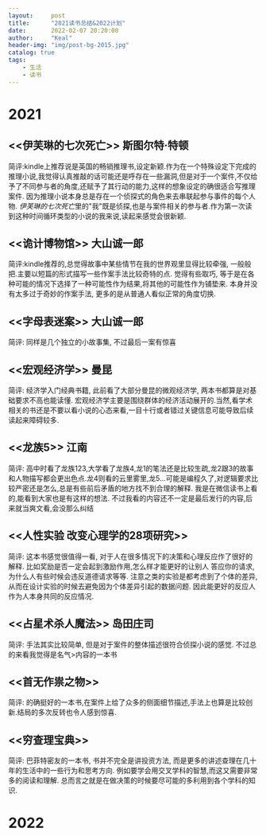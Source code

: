 ```yaml
---
layout:     post
title:      "2021读书总结&2022计划"
date:       2022-02-07 20:20:00
author:     "Keal"
header-img: "img/post-bg-2015.jpg"
catalog: true
tags:
    - 生活
    - 读书
---
```


# 2021

## <<伊芙琳的七次死亡>>   斯图尔特·特顿

简评:kindle上推荐说是英国的畅销推理书,设定新颖.作为在一个特殊设定下完成的推理小说,我觉得认真推敲的话可能还是呼存在一些漏洞,但是对于一个案件,不仅给予了不同参与者的角度,还赋予了其行动的能力,这样的想象设定的确很适合写推理案件. 因为推理小说本身总是存在一个侦探式的角色来去串联起参与事件的每个人物. *伊芙琳的七次死亡*里的"我"既是侦探,也是与案件相关的参与者.作为第一次读到这种时间循环类型的小说的我来说,读起来感觉会很新颖. 

## <<诡计博物馆>>   大山诚一郎

简评:kindle推荐的,总觉得故事中某些情节在我的世界观里显得比较牵强, 一般般把.主要以短篇的形式描写一些作案手法比较奇特的点. 觉得有些取巧, 等于是在各种可能的情况下选择了一种可能性作为结果,将其他的可能性作为铺垫来. 本身并没有太多过于奇妙的作案手法, 更多的是从普通人看似正常的角度切换. 

## <<字母表迷案>>  大山诚一郎

简评: 同样是几个独立的小故事集, 不过最后一案有惊喜

## <<宏观经济学>>  曼昆

简评: 经济学入门经典书籍, 此前看了大部分曼昆的微观经济学, 两本书都算是对基础要求不高也能读懂. 宏观经济学主要是围绕群体的经济活动展开的.当然,看学术相关的书还是不要以看小说的心态来看,一目十行或者错过关键信息可能导致后续读起来障碍较多.

## <<龙族5>> 江南

简评: 高中时看了龙族123,大学看了龙族4,龙1的笔法还是比较生疏,龙2跟3的故事和人物描写都会更出色点.龙4则看的云里雾里,龙5...可能是编程久了,对逻辑要求比较严密还是怎么,总是有些前后矛盾的地方找不到合理的解释. 我是在微信读书上看的,能看到大家也是有这样的想法. 不过我看的内容还不一定是最后发行的内容,后来就当爽文看,会没那么纠结

## <<人性实验 改变心理学的28项研究>> 

简评: 这本书感觉很值得一看, 对于人在很多情况下的决策和心理反应作了很好的解释. 比如奖励是否一定会起到激励作用,怎么样才能更好的让别人 答应你的请求, 为什么人有些时候会违反道德请求等等. 注意之类的实验是都考虑到了个体的差异,从而在设计实验的时候去避免因为个体差异引起的数据问题. 因此能更好的反应人作为人本身共同的反应情况.

## <<占星术杀人魔法>> 岛田庄司

简评: 手法其实比较简单, 但是对于案件的整体描述很符合侦探小说的感觉. 不过总的来看我觉得是名气>内容的一本书

## <<首无作祟之物>> 

简评: 的确挺好的一本书,在案件上给了众多的侧面细节描述,手法上也算是比较创新.结局的多次反转也令人感到惊喜.

## <<穷查理宝典>>

简评: 巴菲特密友的一本书, 书并不完全是讲投资方法, 而是更多的讲述查理在几十年的生活中的一些行为和思考方向. 例如要学会用交叉学科的智慧,而这又需要非常多的阅读和理解. 总而言之就是在做决策的时候要尽可能的多利用到各个学科的知识.

# 2022

